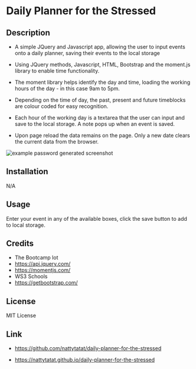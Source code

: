 # Daily Planner for the Stressed

## Description

- A simple JQuery and Javascript app, allowing the user to input events onto a daily planner, saving their events to the local storage

- Using JQuery methods, Javascript, HTML, Bootstrap and the moment.js library to enable time functionality.

- The moment library helps identify the day and time, loading the working hours of the day - in this case 9am to 5pm. 

- Depending on the time of day, the past, present and future timeblocks are colour coded for easy recognition.

- Each hour of the working day is a textarea that the user can input and save to the local storage. A note pops up when an event is saved.

- Upon page reload the data remains on the page. Only a new date clears the current data from the browser.

![example password generated screenshot](./assets/images/start-the-quiz.png)

## Installation

N/A

## Usage

Enter your event in any of the available boxes, click the save button to add to local storage.

## Credits

- The Bootcamp lot
- https://api.jquery.com/
- https://momentjs.com/
- WS3 Schools
- https://getbootstrap.com/


## License

MIT License

## Link

- https://github.com/nattytatat/daily-planner-for-the-stressed

- https://nattytatat.github.io/daily-planner-for-the-stressed
